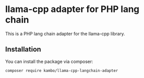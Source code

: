 # llama-cpp adapter for PHP lang chain

This is a PHP lang chain adapter for the llama-cpp library.

## Installation

You can install the package via composer:

```bash
composer require kambo/llama-cpp-langchain-adapter
```
